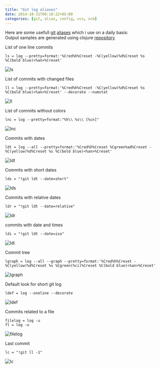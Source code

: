 ```yaml
---
title: "Git log aliases"
date: 2014-10-31T00:10:22+05:00
categories: [git, alias, config, vcs, scm]
---
```

Here are some usefull [git](http://git-scm.com) [aliases](https://git.wiki.kernel.org/index.php/Aliases) which i use on a daily basis:  
Output samples are generated using clojure [repository](https://github.com/clojure/clojure.git)

List of one line commits

    ls = log --pretty=format:'%Cred%h%Creset -%C(yellow)%d%Creset %s %C(bold blue)<%an>%Creset'

![ls](/images/git-log-aliases/ls.png)

List of commits with changed files

    ll = log --pretty=format:'%Cred%h%Creset -%C(yellow)%d%Creset %s %C(bold blue)<%an>%Creset' --decorate --numstat

![ll](/images/git-log-aliases/ll.png)

List of commits without colors

    lnc = log --pretty=format:"%h\\ %s\\ [%cn]"

![lnc](/images/git-log-aliases/lnc.png)

Commits with dates

    ldt = log --all --pretty=format:'%Cred%h%Creset %Cgreen%ad%Creset -%C(yellow)%d%Creset %s %C(bold blue)<%an>%Creset'

![ldt](/images/git-log-aliases/ldt.png)

Commits with short dates

    lds = "!git ldt --date=short"

![lds](/images/git-log-aliases/lds.png)

Commits with relative dates

    ldr = "!git ldt --date=relative"

![ldr](/images/git-log-aliases/ldr.png)

commits with date and times

    ldi = "!git ldt --date=iso"

![ldi](/images/git-log-aliases/ldi.png)

Commit tree

    lgraph = log --all --graph --pretty=format:'%Cred%h%Creset -%C(yellow)%d%Creset %s %Cgreen(%ci)%Creset %C(bold blue)<%an>%Creset'

![lgraph](/images/git-log-aliases/lgraph.png)

Default look for short git log

    ldef = log --oneline --decorate

![ldef](/images/git-log-aliases/ldef.png)

Commits related to a file

    filelog = log -u
    fl = log -u

![filelog](/images/git-log-aliases/filelog.png)

Last commit

    lc = "!git ll -1"

![lc](/images/git-log-aliases/lc.png)
